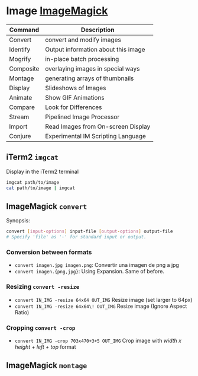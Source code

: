 # Image [ImageMagick](http://www.imagemagick.org/script/index.php)

| Command   | Description                         |
|-----------|-------------------------------------|
| Convert   | convert and modify images           |
| Identify  | Output information about this image |
| Mogrify   | in-place batch processing           |
| Composite | overlaying images in special ways   |
| Montage   | generating arrays of thumbnails     |
| Display   | Slideshows of Images                | 
| Animate   | Show GIF Animations                 | 
| Compare   | Look for Differences                |
| Stream    | Pipelined Image Processor           |
| Import    | Read Images from On-screen Display  |
| Conjure   | Experimental IM Scripting Language  |


## iTerm2 `imgcat`

Display in the iTerm2 terminal

```bash
imgcat path/to/image
cat path/to/image | imgcat
```


## ImageMagick `convert`

Synopsis:
```bash
convert [input-options] input-file [output-options] output-file
# Specify 'file' as '-' for standard input or output.
```

### Conversion between formats

- `convert imagen.jpg imagen.png`: Convertir una imagen de png a jpg
- `convert imagen.{png,jpg}`: Using Expansion. Same of before.

### Resizing `convert -resize`

- `convert IN_IMG -resize 64x64 OUT_IMG`     Resize image (set larger to 64px)
- `convert IN_IMG -resize 64x64\! OUT_IMG`   Resize image (Ignore Aspect Ratio)

### Cropping `convert -crop`

- `convert IN_IMG -crop 703x470+3+5 OUT_IMG` Crop image with *width x height + left + top* format




## ImageMagick `montage`